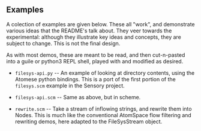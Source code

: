 Examples
--------
A colection of examples are given below. These all "work", and
demonstrate various ideas that the README's talk about. They veer
towards the experimental: although they illustrate key ideas and
concepts, they are subject to change. This is not the final design.

As with most demos, these are meant to be read, and then cut-n-pasted
into a guile or python3 REPL shell, played with and modified as desired.

* `filesys-api.py` -- An example of looking at directory contents,
  using the Atomese python bindings. This is a port of the first portion
  of the `filesys.scm` example in the Sensory project.

* `filesys-api.scm` -- Same as above, but in scheme.

* `rewrite.scm` -- Take a stream of inflowing strings, and rewrite them
  into Nodes. This is much like the conventional AtomSpace flow
  filtering and rewriting demos, here adapted to the FileSysStream
  object.
